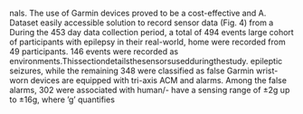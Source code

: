 nals. The use of Garmin devices proved to be a cost-effective and
A. Dataset
easily accessible solution to record sensor data (Fig. 4) from a
During the 453 day data collection period, a total of 494 events large cohort of participants with epilepsy in their real-world, home
were recorded from 49 participants. 146 events were recorded as environments.Thissectiondetailsthesensorsusedduringthestudy.
epileptic seizures, while the remaining 348 were classified as false Garmin wrist-worn devices are equipped with tri-axis ACM and
alarms. Among the false alarms, 302 were associated with human/- have a sensing range of ±2g up to ±16g, where ’g’ quantifies